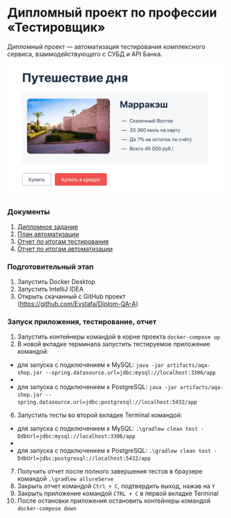 # Дипломный проект по профессии «Тестировщик»

Дипломный проект — автоматизация тестирования комплексного сервиса, взаимодействующего с СУБД и API Банка.


![](pic/service.png)

### Документы ###

1. [Дипломное задание](https://github.com/netology-code/qa-diploma)
2. [План автоматизации](https://github.com/Evstafa/Diplom-QA-A/blob/main/documentation/Plan.md)
3. [Отчет по итогам тестирования](https://github.com/Evstafa/Diplom-QA-A/blob/main/documentation/Report.md)
4. [Отчет по итогам автоматизации](https://github.com/Evstafa/Diplom-QA-A/blob/main/documentation/Summary.md)

### Подготовительный этап ###

1. Запустить Docker Desktop
2. Запустить IntelliJ IDEA
3. Открыть скачанный с GitHub проект (https://github.com/Evstafa/Diplom-QA-A)

### Запуск приложения, тестирование, отчет ###

1. Запустить контейнеры командой в корне проекта `docker-compose up`
2. В новой вкладке терминала запустить тестируемое приложение командой:

- для запуска с подключением к MySQL:
`java -jar artifacts/aqa-shop.jar --spring.datasource.url=jdbc:mysql://localhost:3306/app`
- 
- для запуска с подключением к PostgreSQL:
`java -jar artifacts/aqa-shop.jar --spring.datasource.url=jdbc:postgresql://localhost:5432/app`


6. Запустить тесты во второй вкладке Terminal командой:

- для запуска с подключением к MySQL:
`.\gradlew clean test -DdbUrl=jdbc:mysql://localhost:3306/app`
- 
- для запуска с подключением к PostgreSQL:
`.\gradlew clean test -DdbUrl=jdbc:postgresql://localhost:5432/app`

7. Получить отчет после полного завершения тестов в браузере командой `.\gradlew allureServe`
8. Закрыть отчет командой `Ctrl + C`, подтвердить выход, нажав на `Y`
9. Закрыть приложение командой `CTRL + C` в первой вкладке Terminal
10. После остановки приложения остановить контейнеры командой `docker-compose down`
